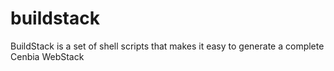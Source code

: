 buildstack
==========

BuildStack is a set of shell scripts that makes it easy to generate a complete Cenbia WebStack
